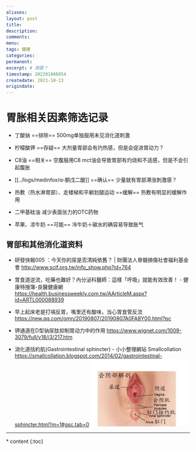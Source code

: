 ```yaml
---
aliases:
layout: post
title:
description:
comments:
menu:
tags: 健康
categories:
permanent: 
excerpt: # 摘要？
timestamp: 202201060854
createdate: 2021-10-13
origindate: 
---
```


# 胃胀相关因素筛选记录
- 丁酸钠
==排除==
500mg单独服用未见消化道刺激

- 柠檬酸钾
==存疑==
大剂量胃部会有灼热感，但是会促进胃动力？

- C8油
==相关==
空腹服用C8 mct油会导致胃部有灼烧和不适感，但是不会引起腹胀

- [[../logs/medinfox/α-酮戊二酸]]
==确认==
少量就有胃部滞涨刺激感？
- 热敷（热水淋胃部）、走楼梯和平躺划腿运动
==缓解==
热敷有明显的缓解作用


- 二甲基硅油
减少表面张力的OTC药物

- 苹果、凉牛奶
==可能==
冷牛奶＋碳水的确容易导致胀气


## 胃部和其他消化道资料

- 研發快報005 ：今天你的尿是否清純依舊？ | 財團法人脊髓損傷社會福利基金會 
http://www.scif.org.tw/info_show.php?id=764
 
- 胃食道逆流，吃藥也難好？內分泌科醫師：這樣「呼吸」就能有效改善！ - 健康特搜簿-良醫健康網 
https://health.businessweekly.com.tw/AArticleM.aspx?id=ARTL000088939
 
- 早上起床老是打嗝反胃，嘴里还有酸味，当心胃食管反流 
https://new.qq.com/omn/20190807/20190807A0FA8Y00.html?pc
 
- 钾通道在D型钠尿肽抑制胃动力中的作用 
https://www.wjgnet.com/1009-3079/full/v18/i3/217.htm

- 消化道括約肌(Gastrointestinal sphincter) - 小小整理網站 Smallcollation 
https://smallcollation.blogspot.com/2014/02/gastrointestinal-sphincter.html?m=1#gsc.tab=0
![括约肌](/images/nBnauM3XzAzN0ATO1gTM3QTN1UTM1QDN5MjM5ADMwAjMwUzL4EzL4AzLt92YucmbvRWdo5Cd0FmLyE2LvoDc0RHa.jpg)


---
<nav class="toc-fixed" markdown="1">
  * content
  {:toc}
</nav>

